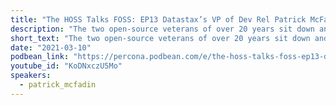 ```yaml
---
title: "The HOSS Talks FOSS: EP13 Datastax’s VP of Dev Rel Patrick McFadin Sits Down and Talks Open Source, K8’s, The DBA to SRE Journey, and of Course Cassandra"
description: "The two open-source veterans of over 20 years sit down and talk about coming to open source, growing the community, the changes to open source licensing, and of course the new role of SRE/DBRE and how DBA’s are stepping up and turning into awesome contributors in this new role."
short_text: "The two open-source veterans of over 20 years sit down and talk about coming to open source, growing the community, the changes to open source licensing, and of course the new role of SRE/DBRE and how DBA’s are stepping up and turning into awesome contributors in this new role. We will also hear what is new and exciting with Apache Cassandra and what the folks over at Datastax are working on!"
date: "2021-03-10"
podbean_link: "https://percona.podbean.com/e/the-hoss-talks-foss-ep13-datastaxs-vp-of-dev-rel-patrick-mcfadin-sits-down-and-talks-open-source-the-dba-to-sre-transformation-and-cassandra/"
youtube_id: "KoDNxczU5Mo"
speakers:
  - patrick_mcfadin
---
```


